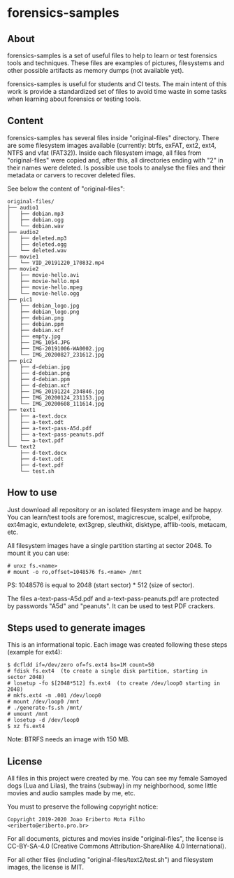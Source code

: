 # forensics-samples

## About

forensics-samples is a set of useful files to help to learn or test forensics
tools and techniques. These files are examples of pictures, filesystems and
other possible artifacts as memory dumps (not available yet).

forensics-samples is useful for students and CI tests. The main intent of this
work is provide a standardized set of files to avoid time waste in some tasks
when learning about forensics or testing tools.

## Content

forensics-samples has several files inside "original-files" directory. There
are some filesystem images available (currently: btrfs, exFAT, ext2, ext4,
NTFS and vfat (FAT32)). Inside each filesystem image, all files from
"original-files" were copied and, after this, all directories ending with
"2" in their names were deleted. Is possible use tools to analyse the files
and their metadata or carvers to recover deleted files.

See below the content of "original-files":

    original-files/
    ├── audio1
    │   ├── debian.mp3
    │   ├── debian.ogg
    │   └── debian.wav
    ├── audio2
    │   ├── deleted.mp3
    │   ├── deleted.ogg
    │   └── deleted.wav
    ├── movie1
    │   └── VID_20191220_170832.mp4
    ├── movie2
    │   ├── movie-hello.avi
    │   ├── movie-hello.mp4
    │   ├── movie-hello.mpeg
    │   └── movie-hello.ogg
    ├── pic1
    │   ├── debian_logo.jpg
    │   ├── debian_logo.png
    │   ├── debian.png
    │   ├── debian.ppm
    │   ├── debian.xcf
    │   ├── empty.jpg
    │   ├── IMG_1054.JPG
    │   ├── IMG-20191006-WA0002.jpg
    │   └── IMG_20200827_231612.jpg
    ├── pic2
    │   ├── d-debian.jpg
    │   ├── d-debian.png
    │   ├── d-debian.ppm
    │   ├── d-debian.xcf
    │   ├── IMG_20191224_234846.jpg
    │   ├── IMG_20200124_231153.jpg
    │   └── IMG_20200608_111614.jpg
    ├── text1
    │   ├── a-text.docx
    │   ├── a-text.odt
    │   ├── a-text-pass-A5d.pdf
    │   ├── a-text-pass-peanuts.pdf
    │   └── a-text.pdf
    └── text2
        ├── d-text.docx
        ├── d-text.odt
        ├── d-text.pdf
        └── test.sh

## How to use

Just download all repository or an isolated filesystem image and be happy.
You can learn/test tools are foremost, magicrescue, scalpel, exifprobe,
ext4magic, extundelete, ext3grep, sleuthkit, disktype, afflib-tools,
metacam, etc.

All filesystem images have a single partition starting at sector 2048. To
mount it you can use:

    # unxz fs.<name>
    # mount -o ro,offset=1048576 fs.<name> /mnt

PS: 1048576 is equal to 2048 (start sector) * 512 (size of sector).

The files a-text-pass-A5d.pdf and a-text-pass-peanuts.pdf are protected by
passwords "A5d" and "peanuts". It can be used to test PDF crackers.

## Steps used to generate images

This is an informational topic. Each image was created following these steps
(example for ext4):

    $ dcfldd if=/dev/zero of=fs.ext4 bs=1M count=50
    # fdisk fs.ext4  (to create a single disk partition, starting in sector 2048)
    # losetup -fo $[2048*512] fs.ext4  (to create /dev/loop0 starting in 2048)
    # mkfs.ext4 -m .001 /dev/loop0
    # mount /dev/loop0 /mnt
    # ./generate-fs.sh /mnt/
    # umount /mnt
    # losetup -d /dev/loop0
    $ xz fs.ext4

Note: BTRFS needs an image with 150 MB.

## License

All files in this project were created by me. You can see my female Samoyed
dogs (Lua and Lilas), the trains (subway) in my neighborhood, some little
movies and audio samples made by me, etc.

You must to preserve the following copyright notice:

    Copyright 2019-2020 Joao Eriberto Mota Filho <eriberto@eriberto.pro.br>

For all documents, pictures and movies inside "original-files", the license
is CC-BY-SA-4.0 (Creative Commons Attribution-ShareAlike 4.0 International).

For all other files (including "original-files/text2/test.sh") and filesystem
images, the license is MIT.
